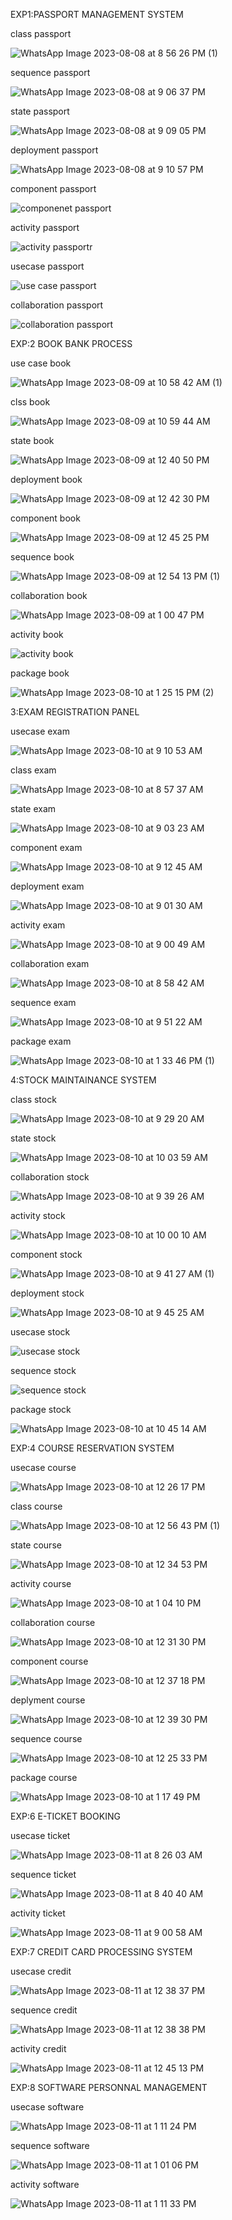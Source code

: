EXP1:PASSPORT MANAGEMENT SYSTEM

class passport

![WhatsApp Image 2023-08-08 at 8 56 26 PM (1)](https://github.com/janumavilla/CSA11-ooad/assets/112294762/fb1b3423-ef4c-42a3-85fc-6c379085e922)

sequence passport

![WhatsApp Image 2023-08-08 at 9 06 37 PM](https://github.com/janumavilla/CSA11-ooad/assets/112294762/0bacbbc3-99c5-4954-a4be-06362df437fb)

state passport

![WhatsApp Image 2023-08-08 at 9 09 05 PM](https://github.com/janumavilla/CSA11-ooad/assets/112294762/09068428-ee73-4a15-a13d-e462826f34da)

deployment passport

![WhatsApp Image 2023-08-08 at 9 10 57 PM](https://github.com/janumavilla/CSA11-ooad/assets/112294762/9eda4fb4-d50d-4ade-be19-358c9e9fb936)

component passport

![componenet passport](https://github.com/janumavilla/CSA11-ooad/assets/112294762/a5f74be3-23d0-4dbb-9085-7bfd4ee58822)

activity passport

![activity passportr](https://github.com/janumavilla/CSA11-ooad/assets/112294762/5f019642-9360-4e49-a93d-44c8dc9cf5b4)

usecase passport

![use case passport](https://github.com/janumavilla/CSA11-ooad/assets/112294762/6facd0df-72d8-444f-9f53-e57054ccf7d6)

collaboration passport

![collaboration passport](https://github.com/janumavilla/CSA11-ooad/assets/112294762/b410a82d-69eb-44c7-840a-be09e70b5fad)

EXP:2 BOOK BANK PROCESS

use case book

![WhatsApp Image 2023-08-09 at 10 58 42 AM (1)](https://github.com/janumavilla/CSA11-ooad/assets/112294762/d68f4a9c-6626-4b36-ac4f-eaf2c5a844f3)

clss book

![WhatsApp Image 2023-08-09 at 10 59 44 AM](https://github.com/janumavilla/CSA11-ooad/assets/112294762/3f443eab-45dc-4528-a7f9-8e689470a955)

state book

![WhatsApp Image 2023-08-09 at 12 40 50 PM](https://github.com/janumavilla/CSA11-ooad/assets/112294762/6a3db3ac-63bc-4e75-a30b-44eefa2cc89b)

deployment book

![WhatsApp Image 2023-08-09 at 12 42 30 PM](https://github.com/janumavilla/CSA11-ooad/assets/112294762/43eb1812-0353-4d3e-8e1b-621400cd0ae8)

component book

![WhatsApp Image 2023-08-09 at 12 45 25 PM](https://github.com/janumavilla/CSA11-ooad/assets/112294762/c17034f2-624a-4013-9596-a32f9f02044c)

sequence book

![WhatsApp Image 2023-08-09 at 12 54 13 PM (1)](https://github.com/janumavilla/CSA11-ooad/assets/112294762/ebe7fcbd-1c52-4343-ab4b-188c569ec97e)

collaboration book

![WhatsApp Image 2023-08-09 at 1 00 47 PM](https://github.com/janumavilla/CSA11-ooad/assets/112294762/df3e59bc-b8ec-467e-b1ff-b228f37c424f)

activity book

![activity book](https://github.com/janumavilla/CSA11-ooad/assets/112294762/b7381bea-7bd1-4fcd-80b2-c928a81b445c)

package book

![WhatsApp Image 2023-08-10 at 1 25 15 PM (2)](https://github.com/janumavilla/CSA11-ooad/assets/112294762/eaf36411-dfa4-4f1d-8632-b79128933579)

3:EXAM REGISTRATION PANEL

usecase exam

![WhatsApp Image 2023-08-10 at 9 10 53 AM](https://github.com/janumavilla/CSA11-ooad/assets/112294762/e125ba23-e7f8-46a2-8f48-fdd23939fef7)

class exam

![WhatsApp Image 2023-08-10 at 8 57 37 AM](https://github.com/janumavilla/CSA11-ooad/assets/112294762/731224ed-42be-40a8-bcd0-16924be49c9f)

state exam

![WhatsApp Image 2023-08-10 at 9 03 23 AM](https://github.com/janumavilla/CSA11-ooad/assets/112294762/f7b104a8-77dd-460d-9d14-20f447ec616c)

component exam

![WhatsApp Image 2023-08-10 at 9 12 45 AM](https://github.com/janumavilla/CSA11-ooad/assets/112294762/6570dd97-c596-40bd-94fb-1b256b43f41f)

deployment exam

![WhatsApp Image 2023-08-10 at 9 01 30 AM](https://github.com/janumavilla/CSA11-ooad/assets/112294762/62d1cc96-ff50-4434-afd0-18a471a1f85f)

activity exam

![WhatsApp Image 2023-08-10 at 9 00 49 AM](https://github.com/janumavilla/CSA11-ooad/assets/112294762/23217cd0-3094-4f89-87f6-5124601d80f4)

collaboration exam

![WhatsApp Image 2023-08-10 at 8 58 42 AM](https://github.com/janumavilla/CSA11-ooad/assets/112294762/67bde369-32ed-4542-89b5-e2b1537b833a)

sequence exam

![WhatsApp Image 2023-08-10 at 9 51 22 AM](https://github.com/janumavilla/CSA11-ooad/assets/112294762/97358bcb-5d9a-467a-9a61-7ea4da815855)

package exam

![WhatsApp Image 2023-08-10 at 1 33 46 PM (1)](https://github.com/janumavilla/CSA11-ooad/assets/112294762/7e708331-dd27-408e-96cb-784236cb89d7)

4:STOCK MAINTAINANCE SYSTEM

class stock

![WhatsApp Image 2023-08-10 at 9 29 20 AM](https://github.com/janumavilla/CSA11-ooad/assets/112294762/f403f03b-0d9e-4e94-814c-b0e049c0c9d5)

state stock

![WhatsApp Image 2023-08-10 at 10 03 59 AM](https://github.com/janumavilla/CSA11-ooad/assets/112294762/20e4f69f-111f-4d6a-96a2-16362427624f)

collaboration stock

![WhatsApp Image 2023-08-10 at 9 39 26 AM](https://github.com/janumavilla/CSA11-ooad/assets/112294762/3e11ee57-17ac-4cca-a7fb-42f4181b7a96)

activity stock

![WhatsApp Image 2023-08-10 at 10 00 10 AM](https://github.com/janumavilla/CSA11-ooad/assets/112294762/cd39898b-04ce-425d-968e-de29cb83f571)

component stock

![WhatsApp Image 2023-08-10 at 9 41 27 AM (1)](https://github.com/janumavilla/CSA11-ooad/assets/112294762/da52bdec-036e-43f9-8d42-c947a5845afe)

deployment stock

![WhatsApp Image 2023-08-10 at 9 45 25 AM](https://github.com/janumavilla/CSA11-ooad/assets/112294762/c6230e1e-cb43-456f-a701-df0b2203db63)

usecase stock

![usecase stock](https://github.com/janumavilla/CSA11-ooad/assets/112294762/e04abc11-e0ea-40b3-918a-26507cca7411)

sequence stock

![sequence stock](https://github.com/janumavilla/CSA11-ooad/assets/112294762/62d0846a-5d50-474c-b6b3-b7705a0bc6b6)

package stock

![WhatsApp Image 2023-08-10 at 10 45 14 AM](https://github.com/janumavilla/CSA11-ooad/assets/112294762/33f65292-1ade-4e84-b523-40e1d42dd8fc)

EXP:4 COURSE RESERVATION SYSTEM

usecase course

![WhatsApp Image 2023-08-10 at 12 26 17 PM](https://github.com/janumavilla/CSA11-ooad/assets/112294762/157007b1-9887-4d1e-8d42-cd24a4f191fe)

class course

![WhatsApp Image 2023-08-10 at 12 56 43 PM (1)](https://github.com/janumavilla/CSA11-ooad/assets/112294762/2b379e0c-cda9-4595-ad29-31e56796c3d6)

state course

![WhatsApp Image 2023-08-10 at 12 34 53 PM](https://github.com/janumavilla/CSA11-ooad/assets/112294762/0df702ac-c1e5-4ce9-aa27-bb0fe3fcba61)

activity course

![WhatsApp Image 2023-08-10 at 1 04 10 PM](https://github.com/janumavilla/CSA11-ooad/assets/112294762/4cd78bb8-8e8f-45bb-91ed-06b45eb9f073)

collaboration course

![WhatsApp Image 2023-08-10 at 12 31 30 PM](https://github.com/janumavilla/CSA11-ooad/assets/112294762/9e96a1c5-30d3-4ce7-b8a4-b3b27f1e7282)

component course

![WhatsApp Image 2023-08-10 at 12 37 18 PM](https://github.com/janumavilla/CSA11-ooad/assets/112294762/c82ccaec-957f-4b80-8390-fd4ca27af379)

deplyment course

![WhatsApp Image 2023-08-10 at 12 39 30 PM](https://github.com/janumavilla/CSA11-ooad/assets/112294762/d3db9d3b-fad5-4cf9-88d0-8782a1dd0f81)

sequence course

![WhatsApp Image 2023-08-10 at 12 25 33 PM](https://github.com/janumavilla/CSA11-ooad/assets/112294762/943b1cae-2090-4bce-abb4-8d29b70cdefb)

package course

![WhatsApp Image 2023-08-10 at 1 17 49 PM](https://github.com/janumavilla/CSA11-ooad/assets/112294762/ee2e6793-d731-41f7-ba2f-c7060ebc2d51)

EXP:6 E-TICKET BOOKING

usecase ticket

![WhatsApp Image 2023-08-11 at 8 26 03 AM](https://github.com/janumavilla/CSA11-ooad/assets/112294762/be5653d6-1342-4dd0-9054-1dd3d213840a)

sequence ticket

![WhatsApp Image 2023-08-11 at 8 40 40 AM](https://github.com/janumavilla/CSA11-ooad/assets/112294762/c6ca8b74-740f-4be4-b98d-9742c6ab6c0a)

activity ticket

![WhatsApp Image 2023-08-11 at 9 00 58 AM](https://github.com/janumavilla/CSA11-ooad/assets/112294762/1d2c2c40-feaa-44b1-9cff-67a8820c50ec)

EXP:7 CREDIT CARD PROCESSING SYSTEM

usecase credit

![WhatsApp Image 2023-08-11 at 12 38 37 PM](https://github.com/janumavilla/CSA11-ooad/assets/112294762/91af4b8e-60e5-476d-b715-74e1180f157d)

sequence credit

![WhatsApp Image 2023-08-11 at 12 38 38 PM](https://github.com/janumavilla/CSA11-ooad/assets/112294762/3b5fd6c7-5893-4b25-b146-32ed687d04a9)

activity credit

![WhatsApp Image 2023-08-11 at 12 45 13 PM](https://github.com/janumavilla/CSA11-ooad/assets/112294762/2a6b1a23-4a61-40b0-96fa-11dbbea29e97)

EXP:8 SOFTWARE PERSONNAL MANAGEMENT

usecase software

![WhatsApp Image 2023-08-11 at 1 11 24 PM](https://github.com/janumavilla/CSA11-ooad/assets/112294762/c1405954-40eb-4972-ac27-19d9bc41185f)

sequence software

![WhatsApp Image 2023-08-11 at 1 01 06 PM](https://github.com/janumavilla/CSA11-ooad/assets/112294762/03af2c84-d51f-4cec-a0aa-ca8b1f879710)

activity software

![WhatsApp Image 2023-08-11 at 1 11 33 PM](https://github.com/janumavilla/CSA11-ooad/assets/112294762/dca1f3b2-3a5f-4c30-9caf-f13f2279cba9)

















































